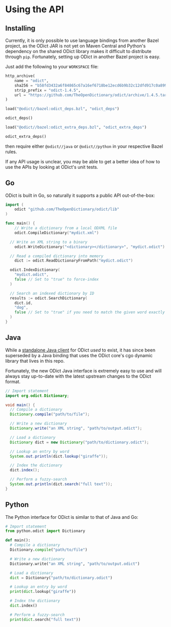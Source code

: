 # Using the API

## Installing

Currently, it is only possible to use language bindings from another Bazel project, as the ODict JAR is not yet on Maven Central and Python's dependency on the shared ODict library makes it difficult to distribute through `pip`. Fortunately, setting up ODict in another Bazel project is easy.

Just add the following to your `WORKSPACE` file:

```python
http_archive(
    name = "odict",
    sha256 = "b58fd3432a6f84865c67a16ef6718be12ecd6b9b32c12dfd917c0a899807062f",
    strip_prefix = "odict-1.4.5",
    url = "https://github.com/TheOpenDictionary/odict/archive/1.4.5.tar.gz",
)

load("@odict//bazel:odict_deps.bzl", "odict_deps")

odict_deps()

load("@odict//bazel:odict_extra_deps.bzl", "odict_extra_deps")

odict_extra_deps()
```

then require either `@odict//java` or `@odict//python` in your respective Bazel rules.

If any API usage is unclear, you may be able to get a better idea of how to use the APIs by looking at ODict's unit tests.

## Go

ODict is built in Go, so naturally it supports a public API out-of-the-box:

```go
import (
	odict "github.com/TheOpenDictionary/odict/lib"
)

func main() {
	// Write a dictionary from a local ODXML file
	odict.CompileDictionary("mydict.xml")

  // Write an XML string to a binary
	odict.WriteDictionary("<dictionary></dictionary>", "mydict.odict")

  // Read a compiled dictionary into memory
	dict := odict.ReadDictionaryFromPath("mydict.odict")

  odict.IndexDictionary(
    "mydict.odict",
    false // Set to "true" to force-index
  )

  // Search an indexed dictionary by ID
  results := odict.SearchDictionary(
    dict.id,
    "dog",
    false // Set to "true" if you need to match the given word exactly
  )
}

```

## Java

While a [standalone Java client](https://github.com/TheOpenDictionary/odict-java) for ODict _used_ to exist, it has since been superseded by a Java binding that uses the ODict core's cgo dynamic library that lives in this repo.

Fortunately, the new ODict Java interface is extremely easy to use and will always stay up-to-date with the latest upstream changes to the ODict format.

```java
// Import statement
import org.odict.Dictionary;

void main() {
  // Compile a dictionary
  Dictionary.compile("path/to/file");

  // Write a new dictionary
  Dictionary.write("an XML string", "path/to/output.odict");

  // Load a dictionary
  Dictionary dict = new Dictionary("path/to/dictionary.odict");

  // Lookup an entry by word
  System.out.println(dict.lookup("giraffe"));

  // Index the dictionary
  dict.index();

  // Perform a fuzzy-search
  System.out.println(dict.search("full text"));
}
```

## Python

The Python interface for ODict is similar to that of Java and Go:

```python
# Import statement
from python.odict import Dictionary

def main():
  # Compile a dictionary
  Dictionary.compile("path/to/file")

  # Write a new dictionary
  Dictionary.write("an XML string", "path/to/output.odict")

  # Load a dictionary
  dict = Dictionary("path/to/dictionary.odict")

  # Lookup an entry by word
  print(dict.lookup("giraffe"))

  # Index the dictionary
  dict.index()

  # Perform a fuzzy-search
  print(dict.search("full text"))
```
